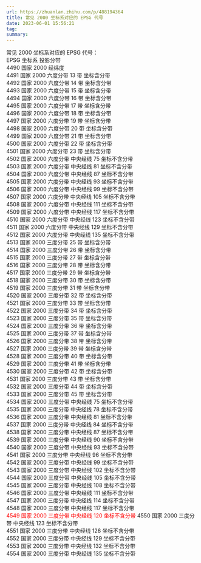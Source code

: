 ```yaml
---
url: https://zhuanlan.zhihu.com/p/488194364
title: 常见 2000 坐标系对应的 EPSG 代号
date: 2023-06-01 15:56:21
tag: 
summary: 
---
```

常见 2000 坐标系对应的 EPSG 代号：  
EPSG 坐标系 投影分带  
4490 国家 2000 经纬度  
4491 国家 2000 六度分带 13 带 坐标含分带  
4492 国家 2000 六度分带 14 带 坐标含分带  
4493 国家 2000 六度分带 15 带 坐标含分带  
4494 国家 2000 六度分带 16 带 坐标含分带  
4495 国家 2000 六度分带 17 带 坐标含分带  
4496 国家 2000 六度分带 18 带 坐标含分带  
4497 国家 2000 六度分带 19 带 坐标含分带  
4498 国家 2000 六度分带 20 带 坐标含分带  
4499 国家 2000 六度分带 21 带 坐标含分带  
4500 国家 2000 六度分带 22 带 坐标含分带  
4501 国家 2000 六度分带 23 带 坐标含分带  
4502 国家 2000 六度分带 中央经线 75 坐标不含分带  
4503 国家 2000 六度分带 中央经线 81 坐标不含分带  
4504 国家 2000 六度分带 中央经线 87 坐标不含分带  
4505 国家 2000 六度分带 中央经线 93 坐标不含分带  
4506 国家 2000 六度分带 中央经线 99 坐标不含分带  
4507 国家 2000 六度分带 中央经线 105 坐标不含分带  
4508 国家 2000 六度分带 中央经线 111 坐标不含分带  
4509 国家 2000 六度分带 中央经线 117 坐标不含分带  
4510 国家 2000 六度分带 中央经线 123 坐标不含分带  
4511 国家 2000 六度分带 中央经线 129 坐标不含分带  
4512 国家 2000 六度分带 中央经线 135 坐标不含分带  
4513 国家 2000 三度分带 25 带 坐标含分带  
4514 国家 2000 三度分带 26 带 坐标含分带  
4515 国家 2000 三度分带 27 带 坐标含分带  
4516 国家 2000 三度分带 28 带 坐标含分带  
4517 国家 2000 三度分带 29 带 坐标含分带  
4518 国家 2000 三度分带 30 带 坐标含分带  
4519 国家 2000 三度分带 31 带 坐标含分带  
4520 国家 2000 三度分带 32 带 坐标含分带  
4521 国家 2000 三度分带 33 带 坐标含分带  
4522 国家 2000 三度分带 34 带 坐标含分带  
4523 国家 2000 三度分带 35 带 坐标含分带  
4524 国家 2000 三度分带 36 带 坐标含分带  
4525 国家 2000 三度分带 37 带 坐标含分带  
4526 国家 2000 三度分带 38 带 坐标含分带  
4527 国家 2000 三度分带 39 带 坐标含分带  
4528 国家 2000 三度分带 40 带 坐标含分带  
4529 国家 2000 三度分带 41 带 坐标含分带  
4530 国家 2000 三度分带 42 带 坐标含分带  
4531 国家 2000 三度分带 43 带 坐标含分带  
4532 国家 2000 三度分带 44 带 坐标含分带  
4533 国家 2000 三度分带 45 带 坐标含分带  
4534 国家 2000 三度分带 中央经线 75 坐标不含分带  
4535 国家 2000 三度分带 中央经线 78 坐标不含分带  
4536 国家 2000 三度分带 中央经线 81 坐标不含分带  
4537 国家 2000 三度分带 中央经线 84 坐标不含分带  
4538 国家 2000 三度分带 中央经线 87 坐标不含分带  
4539 国家 2000 三度分带 中央经线 90 坐标不含分带  
4540 国家 2000 三度分带 中央经线 93 坐标不含分带  
4541 国家 2000 三度分带 中央经线 96 坐标不含分带  
4542 国家 2000 三度分带 中央经线 99 坐标不含分带  
4543 国家 2000 三度分带 中央经线 102 坐标不含分带  
4544 国家 2000 三度分带 中央经线 105 坐标不含分带  
4545 国家 2000 三度分带 中央经线 108 坐标不含分带  
4546 国家 2000 三度分带 中央经线 111 坐标不含分带  
4547 国家 2000 三度分带 中央经线 114 坐标不含分带  
4548 国家 2000 三度分带 中央经线 117 坐标不含分带  
<font color=red>4549 国家 2000 三度分带 中央经线 120 坐标不含分带  </font>
4550 国家 2000 三度分带 中央经线 123 坐标不含分带  
4551 国家 2000 三度分带 中央经线 126 坐标不含分带  
4552 国家 2000 三度分带 中央经线 129 坐标不含分带  
4553 国家 2000 三度分带 中央经线 132 坐标不含分带  
4554 国家 2000 三度分带 中央经线 135 坐标不含分带